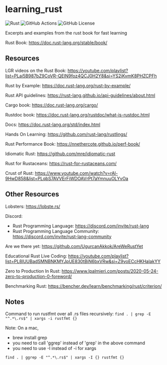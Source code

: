 # learning_rust

![Rust](https://img.shields.io/badge/rust-1.75+-orange.svg)
![GitHub Actions](https://img.shields.io/github/actions/workflow/status/thebsv/learning_rust/rust.yml)
![GitHub License](https://img.shields.io/github/license/thebsv/learning_rust?color=blue)

Excerpts and examples from the rust book for fast learning

Rust Book: 
https://doc.rust-lang.org/stable/book/


## Resources

LGR videos on the Rust Book: 
https://youtube.com/playlist?list=PLai5B987bZ9CoVR-QEIN9foz4QCJ0H2Y8&si=YS2iKvmK8PHZCPFh

Rust by Example: 
https://doc.rust-lang.org/rust-by-example/

Rust API guidelines: 
https://rust-lang.github.io/api-guidelines/about.html

Cargo book: 
https://doc.rust-lang.org/cargo/

Rustdoc book: 
https://doc.rust-lang.org/rustdoc/what-is-rustdoc.html

Docs: 
https://doc.rust-lang.org/std/index.html

Hands On Learning: 
https://github.com/rust-lang/rustlings/

Rust Performance Book:
https://nnethercote.github.io/perf-book/

Idiomatic Rust:
https://github.com/mre/idiomatic-rust

Rust for Rustaceans:
https://rust-for-rustaceans.com/

Crust of Rust:
https://www.youtube.com/watch?v=rAl-9HwD858&list=PLqbS7AVVErFiWDOAVrPt7aYmnuuOLYvOa

## Other Resources

Lobsters: 
https://lobste.rs/

Discord: 
* Rust Programming Language: https://discord.com/invite/rust-lang
* Rust Programming Language Community: https://discord.com/invite/rust-lang-community

Are we there yet: 
https://github.com/UgurcanAkkok/AreWeRustYet

Educational Rust Live Coding:
https://youtube.com/playlist?list=PL8lUUBadSMNBNKMYJpUE830tBiN6bxVRw&si=Z9voECcHKHalakYY

Zero to Production In Rust: 
https://www.lpalmieri.com/posts/2020-05-24-zero-to-production-0-foreword/

Benchmarking Rust: 
https://bencher.dev/learn/benchmarking/rust/criterion/


## Notes

Command to run rustfmt over all .rs files recursively:
`find . | grep -E "^.*\.rs$" | xargs -i rustfmt {}`

Note: 
On a mac,
* brew install grep
* you need to call 'ggrep' instead of 'grep' in the above command
* you need to use -I instead of -i for xargs

`find . | ggrep -E "^.*\.rs$" | xargs -I {} rustfmt {}`
